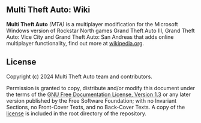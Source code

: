 ## Multi Theft Auto: Wiki

**Multi Theft Auto** *(MTA)* is a multiplayer modification for the Microsoft Windows version of Rockstar North games Grand Theft Auto III, Grand Theft Auto: Vice City and Grand Theft Auto: San Andreas that adds online multiplayer functionality, find out more at [wikipedia.org](https://en.wikipedia.org/wiki/Multi_Theft_Auto).

## License

Copyright (c) 2024 Multi Theft Auto team and contributors.

Permission is granted to copy, distribute and/or modify this document under the terms of the [GNU Free Documentation License, Version 1.3](https://www.gnu.org/licenses/fdl-1.3.html) or any later version published by the Free Software Foundation; with no Invariant Sections, no Front-Cover Texts, and no Back-Cover Texts. A copy of the [license](LICENSE.md) is included in the root directory of the repository.
